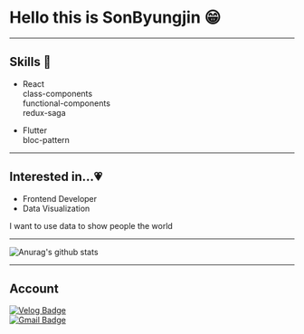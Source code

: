 # Hello this is SonByungjin 😁
___
## Skills 📝
- React<br/>
  class-components<br/>
  functional-components<br/>
  redux-saga

- Flutter<br/>
  bloc-pattern

___
## Interested in...💗
- Frontend Developer
- Data Visualization

I want to use data to show people the world
___
![Anurag's github stats](https://github-readme-stats.vercel.app/api?username=SonByungjin&show_icons=true&theme=cobalt)
___
## Account
[![Velog Badge](http://img.shields.io/badge/-Velog-green?style=flat-square&link=https://velog.io/@sgyos000)](https://velog.io/@sgyos000)
<br>
[![Gmail Badge](https://img.shields.io/badge/Gmail-d14836?style=flat-square&logo=Gmail&logoColor=white&link=mailto:sgyos000@gmail.com)](mailto:sgyos000@gmail.com)

